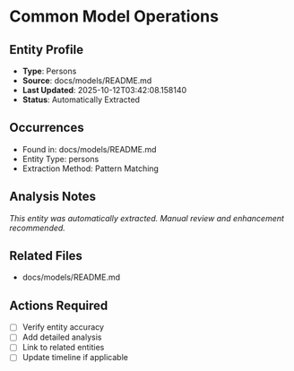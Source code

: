 # Common Model Operations

## Entity Profile
- **Type**: Persons
- **Source**: docs/models/README.md
- **Last Updated**: 2025-10-12T03:42:08.158140
- **Status**: Automatically Extracted

## Occurrences
- Found in: docs/models/README.md
- Entity Type: persons
- Extraction Method: Pattern Matching

## Analysis Notes
*This entity was automatically extracted. Manual review and enhancement recommended.*

## Related Files
- docs/models/README.md

## Actions Required
- [ ] Verify entity accuracy
- [ ] Add detailed analysis
- [ ] Link to related entities
- [ ] Update timeline if applicable
